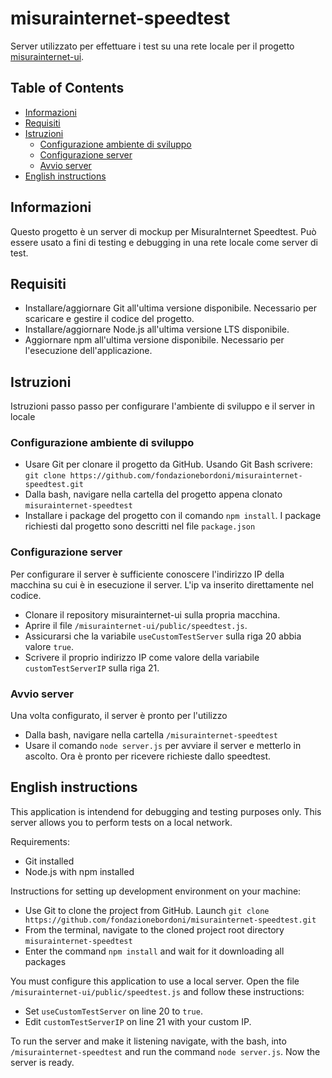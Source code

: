 # misurainternet-speedtest

Server utilizzato per effettuare i test su una rete locale per il progetto [misurainternet-ui](https://github.com/fondazionebordoni/misurainternet-ui).

## Table of Contents

- [Informazioni](#Informazioni)
- [Requisiti](#Requisiti)
- [Istruzioni](#Istruzioni)
    - [Configurazione ambiente di sviluppo](#Configurazione-ambiente-di-sviluppo)
    - [Configurazione server](#Configurazione-server)
    - [Avvio server](#Avvio-server)
- [English instructions](#English-instructions)

## Informazioni

Questo progetto è un server di mockup per MisuraInternet Speedtest.
Può essere usato a fini di testing e debugging in una rete locale come server di test.

## Requisiti

* Installare/aggiornare Git all'ultima versione disponibile. Necessario per scaricare e         gestire il codice del progetto.
* Installare/aggiornare Node.js all'ultima versione LTS disponibile.
* Aggiornare npm all'ultima versione disponibile. Necessario per l'esecuzione                   dell'applicazione.

## Istruzioni

Istruzioni passo passo per configurare l'ambiente di sviluppo e il server in locale

### Configurazione ambiente di sviluppo

* Usare Git per clonare il progetto da GitHub. Usando Git Bash scrivere:
`git clone https://github.com/fondazionebordoni/misurainternet-speedtest.git`
* Dalla bash, navigare nella cartella del progetto appena clonato `misurainternet-speedtest`
* Installare i package del progetto con il comando `npm install`.
  I package richiesti dal progetto sono descritti nel file `package.json`

### Configurazione server

Per configurare il server è sufficiente conoscere l'indirizzo IP della macchina su cui è in esecuzione il server.
L'ip va inserito direttamente nel codice.

* Clonare il repository misurainternet-ui sulla propria macchina.
* Aprire il file `/misurainternet-ui/public/speedtest.js`.
* Assicurarsi che la variabile `useCustomTestServer` sulla riga 20 abbia valore `true`.
* Scrivere il proprio indirizzo IP come valore della variabile `customTestServerIP` sulla       riga 21.

### Avvio server

Una volta configurato, il server è pronto per l'utilizzo
* Dalla bash, navigare nella cartella `/misurainternet-speedtest`
* Usare il comando `node server.js` per avviare il server e metterlo in ascolto.
Ora è pronto per ricevere richieste dallo speedtest.

## English instructions

This application is intendend for debugging and testing purposes only.
This server allows you to perform tests on a local network.

Requirements:
- Git installed
- Node.js with npm installed

Instructions for setting up development environment on your machine:

- Use Git to clone the project from GitHub. Launch `git clone https://github.com/fondazionebordoni/misurainternet-speedtest.git`
- From the terminal, navigate to the cloned project root directory `misurainternet-speedtest`
- Enter the command `npm install` and wait for it downloading all packages

You must configure this application to use a local server. Open the file `/misurainternet-ui/public/speedtest.js` and follow these instructions:
* Set `useCustomTestServer` on line 20 to `true`.
* Edit `customTestServerIP` on line 21 with your custom IP.

To run the server and make it listening navigate, with the bash, into `/misurainternet-speedtest` and run the command `node server.js`.
Now the server is ready.